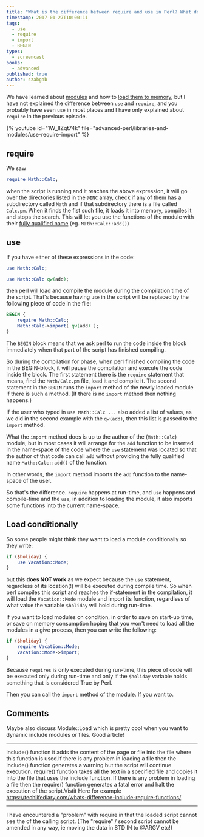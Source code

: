 ```yaml
---
title: "What is the difference between require and use in Perl? What does import do?"
timestamp: 2017-01-27T10:00:11
tags:
  - use
  - require
  - import
  - BEGIN
types:
  - screencast
books:
  - advanced
published: true
author: szabgab
---
```



We have learned about [modules](/modules) and how to [load them to memory](/require-at-inc),
but I have not explained the difference between `use` and `require`, and you probably have seen
`use` in most places and I have only explained about `require` in the previous episode.


{% youtube id="1W_llZqt74k" file="advanced-perl/libraries-and-modules/use-require-import" %}


## require

We saw

```perl
require Math::Calc;
```

when the script is running and it reaches the above expression, it will go over the directories listed in
the `@INC` array, check if any of them has a subdirectory called `Math` and if that subdirectory
there is a file called `Calc.pm`. When it finds the fist such file, it loads it into memory, compiles it and stops the search.
This will let you use the functions of the module with their [fully qualified name](/namespaces-and-packages) (eg. `Math::Calc::add()`)

## use

If you have either of these expressions in the code:
 
```perl
use Math::Calc;
```

```perl
use Math::Calc qw(add);
```

then perl will load and compile the module during the compilation time of the script.
That's because having `use` in the script will be replaced by the following piece of code
in the file:

```perl
BEGIN {
    require Math::Calc;
    Math::Calc->import( qw(add) );
}
```

The `BEGIN` block means that we ask perl to run the code inside the block immediately when that
part of the script has finished compiling.

So during the compilation for phase, when perl finished compiling the code in the BEGIN-block, it will
pause the compilation and execute the code inside the block. The first statement there is the `require`
statement that means, find the `Math/Calc.pm` file, load it and compile it.
The second statement in the `BEGIN` runs the `import` method of the newly loaded module if
there is such a method. (If there is no `import` method then nothing happens.)

If the user who typed in `use Math::Calc ...` also added a list of values, as we did in the second
example with the `qw(add)`, then this list is passed to the `import` method.

What the `import` method does is up to the author of the (`Math::Calc`) module, but in most
cases it will arrange for the `add` function to be inserted in the name-space of the code where
the `use` statement was located so that the author of that code can call `add` without
providing the fully qualified name `Math::Calc::add()` of the function.

In other words, the `import` method imports the `add` function to the name-space of the user.


So that's the difference. `require` happens at run-time, and `use` happens and compile-time
and the `use`, in addition to loading the module, it also imports some functions into the current name-space.

## Load conditionally

So some people might think they want to load a module conditionally so they write:

```perl
if ($holiday) {
    use Vacation::Mode;
}
```

but this **does NOT work** as we expect because the `use` statement, regardless of its location(!)
will be executed during compile time. So when perl compiles this script and reaches the if-statement
in the compilation, it will load the `Vacation::Mode` module and import its function, regardless
of what value the variable `$holiday` will hold during run-time.

If you want to load modules on condition, in order to save on start-up time, or save on memory consumption
hoping that you won't need to load all the modules in a give process, then you can write the following:

```perl
if ($holiday) {
    require Vacation::Mode;
    Vacation::Mode->import;
}
```

Because `requires` is only executed during run-time, this piece of code will be executed only during run-time
and only if the `$holiday` variable holds something that is considered True by Perl.

Then you can call the `import` method of the module. If you want to.

## Comments

Maybe also discuss Module::Load which is pretty cool when you want to dynamic include modules or files. Good article!

<hr>

include() function it adds the content of the page or
file into the file where this function is used.If there is any problem
in loading a file then the include() function generates a warning but the script will continue execution. require() function takes all the text in a specified
file and copies it into the file that uses the include function. If
there is any problem in loading a file then the require() function generates a fatal error and halt the execution of the script.Vistit Here for example
https://techlifediary.com/whats-difference-include-require-functions/

<hr>

I have encountered a "problem" with require in that the loaded script cannot see the <std in=""> of the calling script. (The "require" / second script cannot be amended in any way, ie moving the data in STD IN to @ARGV etc!)


